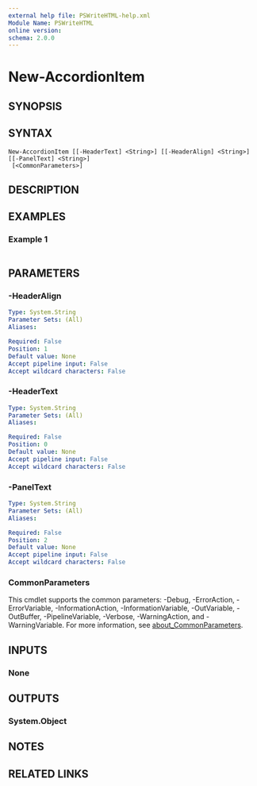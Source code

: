 ```yaml
---
external help file: PSWriteHTML-help.xml
Module Name: PSWriteHTML
online version:
schema: 2.0.0
---
```


# New-AccordionItem

## SYNOPSIS


## SYNTAX

```
New-AccordionItem [[-HeaderText] <String>] [[-HeaderAlign] <String>] [[-PanelText] <String>]
 [<CommonParameters>]
```

## DESCRIPTION


## EXAMPLES

### Example 1
```powershell

```



## PARAMETERS

### -HeaderAlign


```yaml
Type: System.String
Parameter Sets: (All)
Aliases:

Required: False
Position: 1
Default value: None
Accept pipeline input: False
Accept wildcard characters: False
```

### -HeaderText


```yaml
Type: System.String
Parameter Sets: (All)
Aliases:

Required: False
Position: 0
Default value: None
Accept pipeline input: False
Accept wildcard characters: False
```

### -PanelText


```yaml
Type: System.String
Parameter Sets: (All)
Aliases:

Required: False
Position: 2
Default value: None
Accept pipeline input: False
Accept wildcard characters: False
```

### CommonParameters
This cmdlet supports the common parameters: -Debug, -ErrorAction, -ErrorVariable, -InformationAction, -InformationVariable, -OutVariable, -OutBuffer, -PipelineVariable, -Verbose, -WarningAction, and -WarningVariable. For more information, see [about_CommonParameters](http://go.microsoft.com/fwlink/?LinkID=113216).

## INPUTS

### None

## OUTPUTS

### System.Object
## NOTES

## RELATED LINKS
